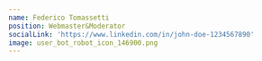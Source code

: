 ```yaml
---
name: Federico Tomassetti
position: Webmaster&Moderator
socialLink: 'https://www.linkedin.com/in/john-doe-1234567890'
image: user_bot_robot_icon_146900.png
---
```


